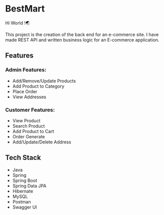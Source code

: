 
# BestMart

Hi World !🌏

This project is the creation of the back end for an e-commerce site.
I have made REST API and written business logic for an E-commerce application.





## Features

### Admin Features:
- Add/Remove/Update Products
- Add Product to Category
- Place Order
- View Addresses
### Customer Features:
- View Product
- Search Product
- Add Product to Cart
- Order Generate
- Add/Update/Delete Address







## Tech Stack

- Java
- Spring
- Spring Boot
- Spring Data JPA
- Hibernate
- MySQL
- Postman
- Swagger UI












